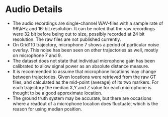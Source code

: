 # Audio Details

* The audio recordings are single-channel WAV-files with a sample rate of $96$\kHz and $16$-bit resolution. It can be noted that the raw recordings were 32 bit before being cut to size, possibly recorded at 24 bit resolution. The raw files are not published currently.
* On Grid110 trajectory, microphone 7 shows a period of particular noise overlay. This noise has been seen on other trajectories as well, mostly on microphone 7 and 9.
* The dataset does not state that individual microphone gain has been calibrated to allow signal power as an absolute distance measure. 
* It is recommended to assume that microphone locations may change between trajectories. Given locations were retrieved from the raw GT files, and calculated as the mid-point (average) of its two markers. For each trajectory the median X,Y and Z value for each microphone is thought to be a good approximate location.
* The ground truth system may be accurate, but there are occasions where a readout of a microphone location does fluctuate, which is the reason for using median position. 

